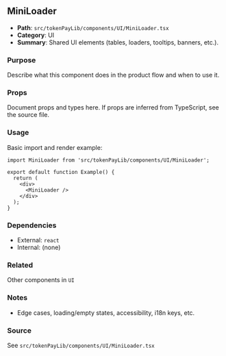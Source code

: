 ## MiniLoader

- **Path**: `src/tokenPayLib/components/UI/MiniLoader.tsx`
- **Category**: UI
- **Summary**: Shared UI elements (tables, loaders, tooltips, banners, etc.).

### Purpose
Describe what this component does in the product flow and when to use it.

### Props
Document props and types here. If props are inferred from TypeScript, see the source file.

### Usage
Basic import and render example:


```tsx
import MiniLoader from 'src/tokenPayLib/components/UI/MiniLoader';

export default function Example() {
  return (
    <div>
      <MiniLoader />
    </div>
  );
}

```

### Dependencies
- External: `react`
- Internal: (none)

### Related
Other components in `UI`

### Notes
- Edge cases, loading/empty states, accessibility, i18n keys, etc.

### Source
See `src/tokenPayLib/components/UI/MiniLoader.tsx`
